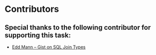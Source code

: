 # Contributors

## Special thanks to the following contributor for supporting this task:

- [Edd Mann – Gist on SQL Join Types](https://gist.github.com/eddmann/a9e404eb62056f77610f752606a2e504)